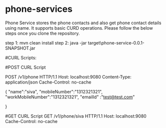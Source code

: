 # phone-services

Phone Service stores the phone contacts and also get phone contact details using name. It supports basic CURD operations.
Please follow the below steps once you clone the repository.

step 1:  mvn clean install
step 2: java -jar target\phone-service-0.0.1-SNAPSHOT.jar

#CURL Scripts:

#POST CURL Script

POST /v1/phone HTTP/1.1
Host: localhost:9080
Content-Type: application/json
Cache-Control: no-cache


{
	"name":"siva",
	"mobileNumber":"1312321321",
	"workMobileNumber":"1312321321",
	"emailId" :"test@test.com"
	
}

#GET CURL Script
GET /v1/phone/siva HTTP/1.1
Host: localhost:9080
Cache-Control: no-cache




